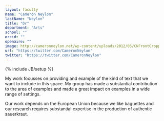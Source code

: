 ```yaml
---
layout: faculty
name: "Cameron Neylon"
lastName: "Neylon"
title: "Dr"
department: "Arts"
school: ""
orcid: ""
openaire: ""
image: http://cameronneylon.net/wp-content/uploads/2012/05/CNFrontCropped1.jpg
url: "https://twitter.com/CameronNeylon"
twitter: "https://twitter.com/CameronNeylon"
---
```

{% include JB/setup %}

My work focusses on providing and example of the kind of text that we want to include in this space. My group has made a substantial contribution to the area of examples and made a great impact on examples in a wide range of settings.

Our work depends on the European Union because we like baguettes and our research requires substantial expertise in the production of authentic sauerkraut. 